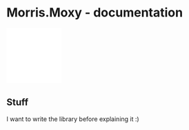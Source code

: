 # Morris.Moxy - documentation
![](./../Images/small-logo.png)

## Stuff
I want to write the library before explaining it :)